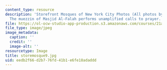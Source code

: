 ```yaml
---
content_type: resource
description: 'Storefront Mosques of New York City Photos (All photos by Susan Slyomovics):
  The muezzin of Masjid Al-Falah performs unamplified calls to prayer.'
file: https://ol-ocw-studio-app-production.s3.amazonaws.com/courses/21a-453-anthropology-of-the-middle-east-spring-2004/eedb2f66d2b776fd41b1e6fe18adaddd_storemosque9.jpg
file_type: image/jpeg
image_metadata:
  caption: ''
  credit: ''
  image-alt: ''
resourcetype: Image
title: storemosque9.jpg
uid: eedb2f66-d2b7-76fd-41b1-e6fe18adaddd
---
```


